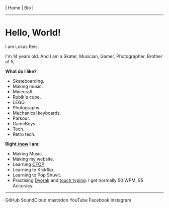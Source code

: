 |    Home    |    Bio    |

---

# Hello, World!
I am Lukas Reis.

I'm 14 years old. And I am a Skater, Musician, Gamer, Photographer, Brother of 5,

**What do I like?**
- Skateboarding.
- Making music.
- Minecraft.
- Rubik's cube.
- LEGO.
- Photography.
- Mechanical keyboards.
- Parkour.
- GameBoys.
- Tech.
- Retro tech.

**Right [/now](https://nownownow.com/about) I am:**

- Making Music.
- Making my website.
- Learning [CFOP](https://en.wikipedia.org/wiki/CFOP_method)
- Learning to Kickflip.
- Learning to Pop Shuvit.
- Practising [Dvorak](https://en.wikipedia.org/wiki/Dvorak_keyboard_layout) and [touch typing](https://en.wikipedia.org/wiki/Touch_typing). I get normally 50 WPM, 95 Accuracy.

---

GitHub      SoundCloud      mastodon      YouTube      Facebook      Instagram
